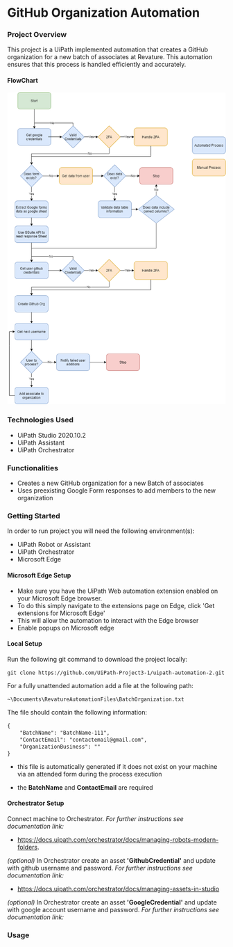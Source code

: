 # GitHub Organization Automation

### Project Overview

This project is a UiPath implemented automation that creates a GitHub organization for a new batch of associates at Revature. This automation ensures that this process is handled efficiently and accurately.

#### FlowChart

![](Documentation/GithubOrganizations.png)

### Technologies Used

- UiPath Studio 2020.10.2
- UiPath Assistant
- UiPath Orchestrator

### Functionalities

- Creates a new GitHub organization for a new Batch of associates
- Uses preexisting Google Form responses to add members to the new organization

### Getting Started

In order to run project you will need the following environment(s):

- UiPath Robot or Assistant
- UiPath Orchestrator
- Microsoft Edge

#### Microsoft Edge Setup

- Make sure you have the UiPath Web automation extension enabled on your Microsoft Edge browser.
- To do this simply navigate to the extensions page on Edge, click 'Get extensions for Microsoft Edge'
- This will allow the automation to interact with the Edge browser
- Enable popups on Microsoft edge

#### Local Setup

Run the following git command to download the project locally:

```
git clone https://github.com/UiPath-Project3-1/uipath-automation-2.git
```

For a fully unattended automation add a file at the following path:

```
~\Documents\RevatureAutomationFiles\BatchOrganization.txt
```

The file should contain the following information:

```
{
    "BatchName": "BatchName-111",
    "ContactEmail": "contactemail@gmail.com",
    "OrganizationBusiness": ""
}
```

- this file is automatically generated if it does not exist on your machine via an attended form during the process execution

- the **BatchName** and **ContactEmail** are required

#### Orchestrator Setup

Connect machine to Orchestrator. _For further instructions see documentation link:_

- https://docs.uipath.com/orchestrator/docs/managing-robots-modern-folders.

_(optional)_ In Orchestrator create an asset **'GithubCredential'** and update with github username and password. _For further instructions see documentation link:_

- https://docs.uipath.com/orchestrator/docs/managing-assets-in-studio

_(optional)_ In Orchestrator create an asset **'GoogleCredential'** and update with google account username and password. _For further instructions see documentation link:_

### Usage
